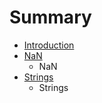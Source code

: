 # Summary

* [Introduction](README.md)
* [NaN](nan.md)
    * NaN
* [Strings](strings.md)
    * Strings

